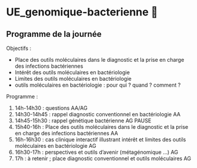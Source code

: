 # UE_genomique-bacterienne :dna:

## Programme de la journée

Objectifs :
-	Place des outils moléculaires dans le diagnostic et la prise en charge des infections bactériennes
-	Intérêt des outils moléculaires en bactériologie
-	Limites des outils moléculaires en bactériologie
-	outils moléculaires en bactériologie : pour qui ? quand ? comment ?

Programme :
1) 14h-14h30 : questions 	AA/AG
2) 14h30-14h45 : rappel diagnostic conventionnel en bactériologie 	AA
3) 14h45-15h30 : rappel génétique bactérienne	AG
PAUSE
4) 15h40-16h : Place des outils moléculaires dans le diagnostic et la prise en charge des infections bactériennes							AA
5) 16h-16h30 : cas clinique interactif illustrant intérêt et limites des outils moléculaires en bactériologie									AG
6) 16h30-17h : perspectives et outils d’avenir (métagénomique …)		AG
7) 17h : à retenir ; place diagnostic conventionnel et outils moléculaires	AG

